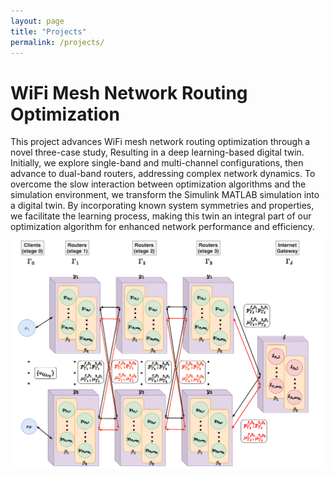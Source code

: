 ```yaml
---
layout: page
title: "Projects"
permalink: /projects/
---
```


# WiFi Mesh Network Routing Optimization

This project advances WiFi mesh network routing optimization through a novel three-case study, Resulting in a deep learning-based digital twin. Initially, we explore single-band and multi-channel configurations, then advance to dual-band routers, addressing complex network dynamics. To overcome the slow interaction between optimization algorithms and the simulation environment, we transform the Simulink MATLAB simulation into a digital twin. By incorporating known system symmetries and properties, we facilitate the learning process, making this twin an integral part of our optimization algorithm for enhanced network performance and efficiency.

![WiFi Mesh Network Diagram](images/Wifi.png "WiFi Mesh Network Optimization")
